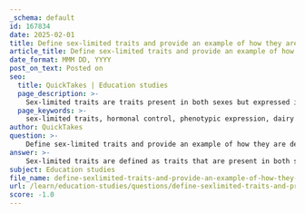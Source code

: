 ```yaml
---
_schema: default
id: 167834
date: 2025-02-01
title: Define sex-limited traits and provide an example of how they are determined by chromosomal location.
article_title: Define sex-limited traits and provide an example of how they are determined by chromosomal location.
date_format: MMM DD, YYYY
post_on_text: Posted on
seo:
  title: QuickTakes | Education studies
  page_description: >-
    Sex-limited traits are traits present in both sexes but expressed in only one, influenced by hormonal controls; examples include milk production in cattle and plumage in certain bird species.
  page_keywords: >-
    sex-limited traits, hormonal control, phenotypic expression, dairy cattle, milk yield, autosomes, sex chromosomes, plumage characteristics, Z chromosome
author: QuickTakes
question: >-
    Define sex-limited traits and provide an example of how they are determined by chromosomal location.
answer: >-
    Sex-limited traits are defined as traits that are present in both sexes of sexually reproducing species but are expressed in only one sex. This expression is primarily influenced by hormonal controls, meaning that the genes responsible for these traits may be present in both males and females, but their phenotypic effects are only observable in one sex. \n\nFor example, in dairy cattle, the genes that control milk yield and quality are present in both bulls and cows, but their effects are only expressed in female cattle. This is a classic example of a sex-limited trait, where the trait (milk production) is limited to one sex due to hormonal influences.\n\nSex-limited traits can be determined by genes located on autosomes (non-sex chromosomes) or on sex chromosomes. While the term is often restricted to autosomal traits, it can also apply to genes on sex chromosomes that are only expressed in one sex. For instance, in some species of birds, certain plumage characteristics may be influenced by genes located on the Z chromosome, which are expressed only in males, leading to distinct male and female appearances.\n\nIn summary, sex-limited traits are characterized by their expression in only one sex, despite being genetically present in both, and their determination can involve both autosomal and sex-linked genes.
subject: Education studies
file_name: define-sexlimited-traits-and-provide-an-example-of-how-they-are-determined-by-chromosomal-location.md
url: /learn/education-studies/questions/define-sexlimited-traits-and-provide-an-example-of-how-they-are-determined-by-chromosomal-location
score: -1.0
---
```


&nbsp;